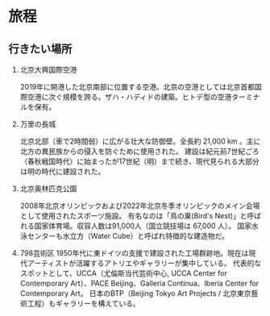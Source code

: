 # 旅程

## 行きたい場所

1. 北京大興国際空港
   
   2019年に開港した北京南部に位置する空港。北京の空港としては北京首都国際空港に次ぐ規模を誇る。ザハ・ハディドの建築。ヒトデ型の空港ターミナルを保有。

2. 万里の長城

   北京北部（車で2時間弱）に広がる壮大な防御壁。全長約 21,000 km 。主に北方の異民族からの侵入を防ぐために使用された。
   建設は紀元前7世紀ごろ（春秋戦国時代）に始まったが17世紀（明）まで続き、現代見られる大部分は明の時代に建設された。

3. 北京奥林匹克公園

   2008年北京オリンピックおよび2022年北京冬季オリンピックのメイン会場として使用されたスポーツ施設。
   有名なのは「鳥の巣(Bird's Nest)」と呼ばれる国家体育場。収容人数は91,000人（国立競技場は 67,000 人）。
   国家水泳センターも水立方（Water Cube）と呼ばれ特徴的な建造物だ。

4. 798芸術区
   1950年代に東ドイツの支援で建設された工場群跡地。現在は現代アーティストが活躍するアトリエやギャラリーが集中している。
   代表的なスポットとして、UCCA（尤倫斯当代芸術中心, UCCA Center for Contemporary Art）、PACE Beijing、Galleria Continua、Iberia Center for Contemporary Art。
   日本のBTP（Beijing Tokyo Art Projects / 北京東京藝術工程）もギャラリーを構えている。
